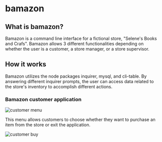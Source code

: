 # bamazon
## What is bamazon?
Bamazon is a command line interface for a fictional store, "Selene's Books and Crafs". Bamazon allows 3 different functionalities
depending on whether the user is a customer, a store manager, or a store supervisor. 

## How it works
Bamazon utilizes the node packages inquirer, mysql, and cli-table. By answering different inquirer prompts, the user can access data related
to the store's inventory to accomplish different actions.

### Bamazon customer application

![customer menu]('./bamazonscreenshots/mainmenu.png')

This menu allows customers to choose whether they want to purchase an item from the store or exit the application.

![customer buy]('./bamazonscreenshots/customer_buy.png')
